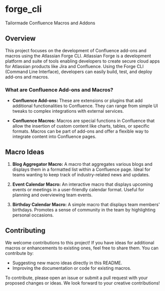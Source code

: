 # forge_cli
Tailormade Confluence Macros and Addons

## Overview

This project focuses on the development of Confluence add-ons and macros using the Atlassian Forge CLI. Atlassian Forge is a development platform and suite of tools enabling developers to create secure cloud apps for Atlassian products like Jira and Confluence. Using the Forge CLI (Command Line Interface), developers can easily build, test, and deploy add-ons and macros.

### What are Confluence Add-ons and Macros?

- **Confluence Add-ons:** These are extensions or plugins that add additional functionalities to Confluence. They can range from simple UI tweaks to complex integrations with external services.

- **Confluence Macros:** Macros are special functions in Confluence that allow the insertion of custom content like charts, tables, or specific formats. Macros can be part of add-ons and offer a flexible way to integrate content into Confluence pages.

## Macro Ideas

1. **Blog Aggregator Macro:** A macro that aggregates various blogs and displays them in a formatted list within a Confluence page. Ideal for teams wanting to keep track of industry-related news and updates.

2. **Event Calendar Macro:** An interactive macro that displays upcoming events or meetings in a user-friendly calendar format. Useful for planning and overviewing team events.

3. **Birthday Calendar Macro:** A simple macro that displays team members' birthdays. Promotes a sense of community in the team by highlighting personal occasions.

## Contributing

We welcome contributions to this project! If you have ideas for additional macros or enhancements to existing ones, feel free to share them. You can contribute by:

- Suggesting new macro ideas directly in this README.
- Improving the documentation or code for existing macros.

To contribute, please open an issue or submit a pull request with your proposed changes or ideas. We look forward to your creative contributions!
